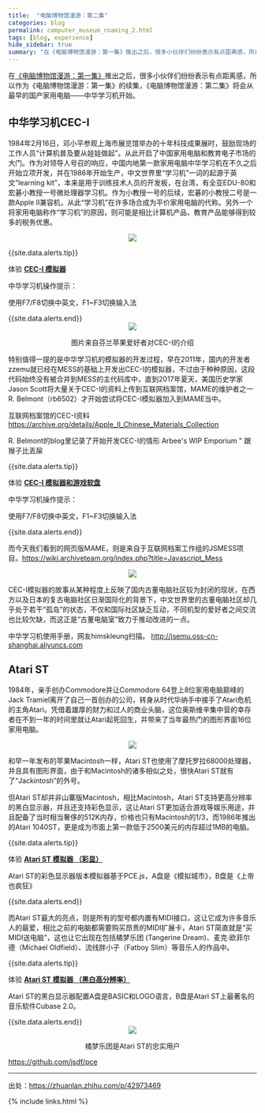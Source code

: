 ```yaml
---
title:  "电脑博物馆漫游：第二集"
categories: blog
permalink: computer_museum_roaming_2.html
tags: [blog, experience]
hide_sidebar: true
summary: "在《电脑博物馆漫游：第一集》推出之后，很多小伙伴们纷纷表示有点距离感，所以作为《电脑博物馆漫游：第一集》的续集，《电脑博物馆漫游：第二集》将会从最早的国产家用电脑——中华学习机开始。"
---
```


在[《电脑博物馆漫游：第一集》](/computer_museum_roaming_1.html)推出之后，很多小伙伴们纷纷表示有点距离感，所以作为《电脑博物馆漫游：第一集》的续集，《电脑博物馆漫游：第二集》将会从最早的国产家用电脑——中华学习机开始。

## 中华学习机CEC-I

1984年2月16日，邓小平参观上海市展览馆举办的十年科技成果展时，鼓励现场的工作人员“计算机普及要从娃娃做起”。从此开启了中国家用电脑和教育电子市场的大门。作为对领导人号召的响应，中国内地第一款家用电脑中华学习机在不久之后开始立项开发，并在1986年开始生产，中文世界里“学习机”一词的起源于英文“learning kit”，本来是用于训练技术人员的开发板，在台湾，有全亚EDU-80和宏碁小教授一号微处理器学习机。作为小教授一号的后续，宏碁的小教授二号是一款Apple II兼容机，从此“学习机”在许多场合成为平价家用电脑的代称。另外一个将家用电脑称作“学习机”的原因，则可能是相比计算机产品，教育产品能够得到较多的税务优惠。

<div align="center">
    <a href="../images/dnbwg/computer_museum_roaming_11.jpg">
        <img src="../images/dnbwg/computer_museum_roaming_11.jpg"/>
    </a>
</div>

{{site.data.alerts.tip}}
<p>体验 <b><a href='{{ "/emularity.html?machine=ceci" | prepend: site.computer_museum_base_url }}' target='_blank'>CEC-I 模拟器</a></b></p>
<p>中华学习机操作提示：</p>
<p>使用F7/F8切换中英文，F1~F3切换输入法</p>
{{site.data.alerts.end}}

<div align="center">
    <a href="../images/dnbwg/computer_museum_roaming_12.jpg">
        <img src="../images/dnbwg/computer_museum_roaming_12.jpg"/>
    </a>
    <p>图片来自芬兰苹果爱好者对CEC-I的介绍</p>
</div>

特别值得一提的是中华学习机的模拟器的开发过程，早在2011年，国内的开发者zzemu就已经在MESS的基础上开发出CEC-I的模拟器，不过由于种种原因，这段代码始终没有被合并到MESS的主代码库中，直到2017年夏天，美国历史学家Jason Scott将大量关于CEC-I的资料上传到互联网档案馆，MAME的维护者之一R. Belmont（rb6502）才开始尝试将CEC-I模拟器加入到MAME当中。

互联网档案馆的CEC-I资料 <https://archive.org/details/Apple_II_Chinese_Materials_Collection>

R. Belmont的blog里记录了开始开发CEC-I的情形 Arbee's WIP Emporium " 跟猴子比丟屎

{{site.data.alerts.tip}}
<p>体验 <b><a href='{{ "/emularity.html?machine=cecidisk" | prepend: site.computer_museum_base_url }}' target='_blank'>CEC-I 模拟器和游戏软盘</a></b></p>
<p>中华学习机操作提示：</p>
<p>使用F7/F8切换中英文，F1~F3切换输入法</p>
{{site.data.alerts.end}}

而今天我们看到的网页版MAME，则是来自于互联网档案工作组的JSMESS项目。<https://wiki.archiveteam.org/index.php?title=Javascript_Mess>

<div align="center">
    <a href="../images/dnbwg/computer_museum_roaming_13.png">
        <img src="../images/dnbwg/computer_museum_roaming_13.png"/>
    </a>
</div>

CEC-I模拟器的故事从某种程度上反映了国内古董电脑社区较为封闭的现状，在西方以及日本的复古电脑社区日渐国际化的背景下，中文世界里的古董电脑社区却几乎处于若干“孤岛”的状态，不仅和国际社区缺乏互动，不同机型的爱好者之间交流也比较欠缺，而这正是“古董电脑室”致力于推动改进的一点。

中华学习机使用手册，网友himskleung扫描。 <http://jsemu.oss-cn-shanghai.aliyuncs.com>


## Atari ST

1984年，亲手创办Commodore并让Commodore 64登上8位家用电脑巅峰的Jack Tramiel离开了自己一首创办的公司，转身从时代华纳手中接手了Atari危机的主角Atari。凭借着雄厚的财力和过人的商业头脑，这位奥斯维辛集中营的幸存者在不到一年的时间里就让Atari起死回生，并带来了当年最热门的图形界面16位家用电脑。

<div align="center">
    <a href="../images/dnbwg/computer_museum_roaming_14.jpg">
        <img src="../images/dnbwg/computer_museum_roaming_14.jpg"/>
    </a>
</div>

和早一年发布的苹果Macintosh一样，Atari ST也使用了摩托罗拉68000处理器，并且具有图形界面，由于和Macintosh的诸多相似之处，很快Atari ST就有了“Jackintosh”的外号。

但Atari ST却并非山寨版Macintosh，相比Macintosh，Atari ST支持更高分辨率的黑白显示器，并且还支持彩色显示，这让Atari ST更加适合游戏等娱乐用途，并且配备了当时相当奢侈的512K内存，价格也只有Macintosh的1/3，而1986年推出的Atari 1040ST，更是成为市面上第一款低于2500美元的内存超过1MB的电脑。

{{site.data.alerts.tip}}
<p>体验 <b><a href='{{ "/emularity.html?machine=atarist" | prepend: site.computer_museum_base_url }}' target='_blank'>Atari ST 模拟器 （彩显）</a></b></p>
<p>Atari ST的彩色显示器版本模拟器基于PCE.js，A盘是《模拟城市》，B盘是《上帝也疯狂》</p>
{{site.data.alerts.end}}

而Atari ST最大的亮点，则是所有的型号都内置有MIDI接口，这让它成为许多音乐人的最爱，相比之前的电脑都需要购买昂贵的MIDI扩展卡，Atari ST简直就是“买MIDI送电脑”，这也让它出现在包括橘梦乐团 (Tangerine Dream)、麦克·欧菲尔德（Michael Oldfield）、流线胖小子（Fatboy Slim）等音乐人的作品中。

{{site.data.alerts.tip}}
<p>体验 <b><a href='{{ "/emularity.html?machine=ataristmono" | prepend: site.computer_museum_base_url }}' target='_blank'>Atari ST 模拟器 （黑白高分辨率）</a></b></p>
<p>Atari ST的黑白显示器配置A盘是BASIC和LOGO语言，B盘是Atari ST上最著名的音乐软件Cubase 2.0。</p>
{{site.data.alerts.end}}

<div align="center">
    <a href="../images/dnbwg/computer_museum_roaming_15.jpg">
        <img src="../images/dnbwg/computer_museum_roaming_15.jpg"/>
    </a>
    <p>橘梦乐团是Atari ST的忠实用户</p>
</div>

<https://github.com/jsdf/pce>

---------

出处：https://zhuanlan.zhihu.com/p/42973469

{% include links.html %}
